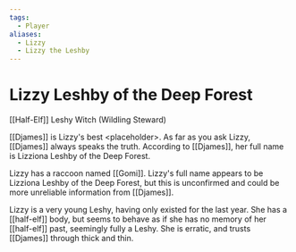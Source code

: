 ```yaml
---
tags:
  - Player
aliases:
  - Lizzy
  - Lizzy the Leshby
---
```

# Lizzy Leshby of the Deep Forest
[[Half-Elf]] Leshy Witch (Wildling Steward)

[[Djames]] is Lizzy's best \<placeholder\>. As far as you ask Lizzy, [[Djames]] always speaks the truth. According to [[Djames]], her full name is Lizziona Leshby of the Deep Forest.

Lizzy has a raccoon named [[Gomi]]. Lizzy's full name appears to be Lizziona Leshby of the Deep Forest, but this is unconfirmed and could be more unreliable information from [[Djames]]. 

Lizzy is a very young Leshy, having only existed for the last year. She has a [[half-elf]] body, but seems to behave as if she has no memory of her [[half-elf]] past, seemingly fully a Leshy. She is erratic, and trusts [[Djames]] through thick and thin. 